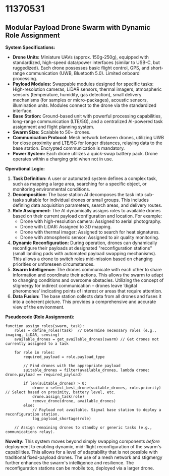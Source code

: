 # 11370531

## Modular Payload Drone Swarm with Dynamic Role Assignment

**System Specifications:**

*   **Drone Units:** Miniature UAVs (approx. 150g-250g), equipped with standardized, high-speed data/power interfaces (similar to USB-C, but ruggedized). Each drone possesses basic flight control, GPS, and short-range communication (UWB, Bluetooth 5.0). Limited onboard processing.
*   **Payload Modules:** Swappable modules designed for specific tasks: High-resolution cameras, LiDAR sensors, thermal imagers, atmospheric sensors (temperature, humidity, gas detection), small delivery mechanisms (for samples or micro-packages), acoustic sensors, illumination units. Modules connect to the drone via the standardized interface.
*   **Base Station:** Ground-based unit with powerful processing capabilities, long-range communication (LTE/5G), and a centralized AI-powered task assignment and flight planning system.
*   **Swarm Size:** Scalable to 50+ drones.
*   **Communication Protocol:** Mesh network between drones, utilizing UWB for close proximity and LTE/5G for longer distances, relaying data to the base station. Encrypted communication is mandatory.
*   **Power System:** Each drone utilizes a quick-swap battery pack. Drone operates within a charging grid when not in use.

**Operational Logic:**

1.  **Task Definition:** A user or automated system defines a complex task, such as mapping a large area, searching for a specific object, or monitoring environmental conditions.
2.  **Decomposition:** The base station AI decomposes the task into sub-tasks suitable for individual drones or small groups. This includes defining data acquisition parameters, search areas, and delivery routes.
3.  **Role Assignment:** The AI dynamically assigns roles to available drones based on their current payload configuration and location. For example:
    *   Drone with high-resolution camera: Assigned to aerial photography.
    *   Drone with LiDAR: Assigned to 3D mapping.
    *   Drone with thermal imager: Assigned to search for heat signatures.
    *   Drone with atmospheric sensor: Assigned to air quality monitoring.
4.  **Dynamic Reconfiguration:** During operation, drones can dynamically reconfigure their payloads at designated "reconfiguration stations" (small landing pads with automated payload swapping mechanisms). This allows a drone to switch roles mid-mission based on changing priorities or unforeseen circumstances.
5.  **Swarm Intelligence:** The drones communicate with each other to share information and coordinate their actions. This allows the swarm to adapt to changing conditions and overcome obstacles. Utilizing the concept of stigmergy for indirect communication – drones leave ‘digital pheromones’ indicating points of interest or areas that require attention.
6.  **Data Fusion:** The base station collects data from all drones and fuses it into a coherent picture. This provides a comprehensive and accurate view of the environment.

**Pseudocode (Role Assignment):**

```
function assign_roles(swarm, task):
    roles = define_roles(task)  // Determine necessary roles (e.g., imaging, LiDAR, sensing)
    available_drones = get_available_drones(swarm) // Get drones not currently assigned to a task
    
    for role in roles:
        required_payload = role.payload_type
        
        // Find drones with the appropriate payload
        suitable_drones = filter(available_drones, lambda drone: drone.payload == required_payload)
        
        if len(suitable_drones) > 0:
            drone = select_best_drone(suitable_drones, role.priority) // Select based on proximity, battery level, etc.
            drone.assign_task(role)
            remove_drone(drone, available_drones)
        else:
            // Payload not available. Signal base station to deploy a reconfiguration station.
            log_payload_shortage(role)

    // Assign remaining drones to standby or generic tasks (e.g., communications relay).

```

**Novelty:**  This system moves beyond simply swapping components *before* deployment to enabling dynamic, mid-flight reconfiguration of the swarm's capabilities. This allows for a level of adaptability that is not possible with traditional fixed-payload drones. The use of a mesh network and stigmergy further enhances the swarm's intelligence and resilience. The reconfiguration stations can be mobile too, deployed via a larger drone.